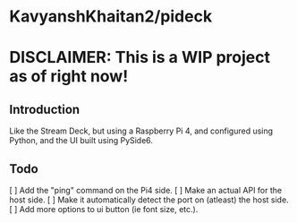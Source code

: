 # KavyanshKhaitan2/pideck
# DISCLAIMER: This is a WIP project as of right now!
## Introduction
Like the Stream Deck, but using a Raspberry Pi 4, and configured using Python, and the UI built using PySide6.

## Todo
[ ] Add the "ping" command on the Pi4 side.
[ ] Make an actual API for the host side.
[ ] Make it automatically detect the port on (atleast) the host side.
[ ] Add more options to ui button (ie font size, etc.).